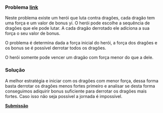 ### Problema [link](https://codeforces.com/problemset/problem/230/A)

Neste problema existe um herói que luta contra dragões, cada dragão
tem uma força e um valor de bonus yi. O herói pode escolhe a sequência 
de dragões que ele pode lutar. A cada dragão derrotado ele adiciona a sua
força o seu valor de bonus. 

O problema é determina dada a força inicial do herói, a força dos dragões 
e os bonus se é possível derrotar todos os dragões.

O herói somente pode vencer um dragão com força menor do que a dele.


### Solução

A melhor estratégia e iniciar com os dragões com menor força, dessa forma basta
derrotar os dragões menos fortes primeiro e analisar se desta forma conseguimos 
adiquirir bonus suficiente para derrotar os dragões mais fortes. Caso isso não 
seja possível a jornada é impossível.

[**Submissão**](https://codeforces.com/problemset/submission/230/110686592)
